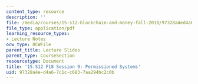```yaml
---
content_type: resource
description: ''
file: /media/courses/15-s12-blockchain-and-money-fall-2018/97328a4ed4a67c1cc6837aa294bc2c0b_MIT15_S12F18_ses9.pdf
file_type: application/pdf
learning_resource_types:
- Lecture Notes
ocw_type: OCWFile
parent_title: Lecture Slides
parent_type: CourseSection
resourcetype: Document
title: '15.S12 F18 Session 9: Permissioned Systems'
uid: 97328a4e-d4a6-7c1c-c683-7aa294bc2c0b
---
```

